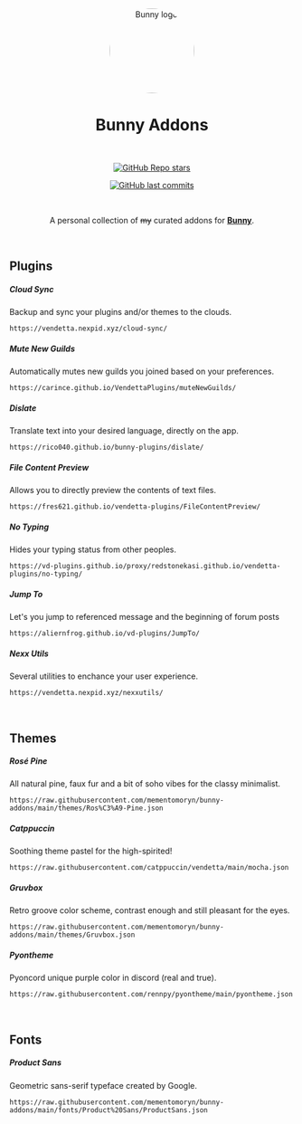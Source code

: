 <div align="center">

<img src="https://raw.githubusercontent.com/pyoncord/BunnyManager/main/images/bunny_logo.png" alt="Bunny logo" width="150px" style="border-radius: 50%" />
  
# Bunny Addons

<br>

[![GitHub Repo stars](https://img.shields.io/github/stars/mementomoryn/bunny-addons?style=for-the-badge&logo=github&label=Stars&labelColor=%23444444&color=%23E57373&link=https%3A%2F%2Fgithub.com%2Fmementomoryn%2Fbunny-addons%2Fstargazers)](https://github.com/mementomoryn/bunny-addons/stargazers)

[![GitHub last commits](https://img.shields.io/github/last-commit/mementomoryn/bunny-addons?style=for-the-badge&logo=github&label=Commits&labelColor=%23444444&color=%23E57373&link=https%3A%2F%2Fgithub.com%2Fmementomoryn%2Fbunny-addons%2Fcommits)](https://github.com/mementomoryn/bunny-addons/commits)

<br>

A personal collection of ~~my~~ curated addons for **[Bunny](https://github.com/pyoncord/Bunny)**.

</div>
<br>

## Plugins

##### Cloud Sync

Backup and sync your plugins and/or themes to the clouds.

```
https://vendetta.nexpid.xyz/cloud-sync/
```

##### Mute New Guilds

Automatically mutes new guilds you joined based on your preferences.

```
https://carince.github.io/VendettaPlugins/muteNewGuilds/
```

##### Dislate

Translate text into your desired language, directly on the app.

```
https://rico040.github.io/bunny-plugins/dislate/
```

##### File Content Preview

Allows you to directly preview the contents of text files.

```
https://fres621.github.io/vendetta-plugins/FileContentPreview/
```

##### No Typing

Hides your typing status from other peoples.

```
https://vd-plugins.github.io/proxy/redstonekasi.github.io/vendetta-plugins/no-typing/
```

##### Jump To

Let's you jump to referenced message and the beginning of forum posts

```
https://aliernfrog.github.io/vd-plugins/JumpTo/
```

##### Nexx Utils

Several utilities to enchance your user experience.

```
https://vendetta.nexpid.xyz/nexxutils/
```

<br>

## Themes

##### Rosé Pine

All natural pine, faux fur and a bit of soho vibes for the classy minimalist.
```
https://raw.githubusercontent.com/mementomoryn/bunny-addons/main/themes/Ros%C3%A9-Pine.json
```

##### Catppuccin

Soothing theme pastel for the high-spirited!

```
https://raw.githubusercontent.com/catppuccin/vendetta/main/mocha.json
```

##### Gruvbox

Retro groove color scheme, contrast enough and still pleasant for the eyes.
```
https://raw.githubusercontent.com/mementomoryn/bunny-addons/main/themes/Gruvbox.json
```

##### Pyontheme

Pyoncord unique purple color in discord (real and true).

```
https://raw.githubusercontent.com/rennpy/pyontheme/main/pyontheme.json
```

<br>

## Fonts

##### Product Sans

Geometric sans-serif typeface created by Google.
```
https://raw.githubusercontent.com/mementomoryn/bunny-addons/main/fonts/Product%20Sans/ProductSans.json
```
